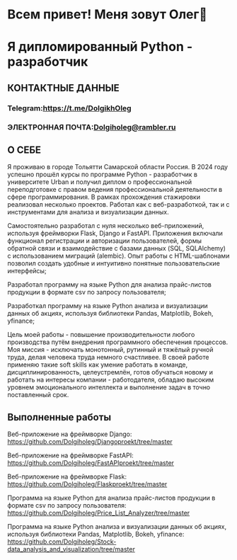 # Всем привет! Меня зовут Олег👋
# Я дипломированный Python - разработчик
## КОНТАКТНЫЕ ДАННЫЕ

### Telegram:https://t.me/DolgikhOleg

### ЭЛЕКТРОННАЯ ПОЧТА:Dolgiholeg@rambler.ru

## О СЕБЕ
Я проживаю в городе Тольятти Самарской области Россия. В 2024 году успешно прошёл курсы по программе Python - разработчик в университете Urban  и получил диплом о профессиональной переподготовке с правом ведения профессиональной деятельности в сфере программирования.
В рамках прохождения стажировки реализовал несколько проектов. Работал как c веб-разработкой, так и с инструментами для анализа и визуализации данных.

Самостоятельно разработал с нуля несколько веб-приложений, используя фреймворки Flask, Django и FastAPI. Приложения включали функционал регистрации и авторизации пользователей, формы обратной связи и взаимодействие с базами данных (SQL, SQLAlchemy) с использованием миграций (alembic). Опыт работы с HTML-шаблонами позволил создать удобные и интуитивно понятные пользовательские интерфейсы;

Разработал программу на языке Python для анализа прайс-листов продукции в формате csv по запросу пользователя;

Разработкал программу на языке Python анализа и визуализации данных об акциях, используя библиотеки Pandas, Matplotlib, Bokeh, yfinance;

Цель моей работы - повышение производительности любого производства путём внедрения программного обеспечения процессов. Моя миссия - исключать монотонный, рутинный и тяжёлый ручной труда, делая человека труда немного счастливее. В своей работе применяю такие soft skills как умение работать в команде, дисциплинированность, целеустремлён, готов обучаться новому и работать на интересы компании - работодателя, обладаю высоким уровнем эмоционального интеллекта и выполнение задач в точно поставленный срок.
## Выполненные работы
Веб-приложение на фреймворке Django: https://github.com/Dolgiholeg/Djangoproekt/tree/master

Веб-приложение на фреймворке FastAPI: https://github.com/Dolgiholeg/FastAPIproekt/tree/master

Веб-приложение на фреймворке Flask: https://github.com/Dolgiholeg/Flaskproekt/tree/master

Программа на языке Python для анализа прайс-листов продукции в формате csv по запросу пользователя: https://github.com/Dolgiholeg/Price_List_Analyzer/tree/master

Программа на языке Python анализа и визуализации данных об акциях, используя библиотеки Pandas, Matplotlib, Bokeh, yfinance: https://github.com/Dolgiholeg/Stock-data_analysis_and_visualization/tree/master





<!--
**Dolgiholeg/Dolgiholeg** is a ✨ _special_ ✨ repository because its `README.md` (this file) appears on your GitHub profile.

Here are some ideas to get you started:

- 🔭 I’m currently working on ...
- 🌱 I’m currently learning ...
- 👯 I’m looking to collaborate on ...
- 🤔 I’m looking for help with ...
- 💬 Ask me about ...
- 📫 How to reach me: ...
- 😄 Pronouns: ...
- ⚡ Fun fact: ...
-->
